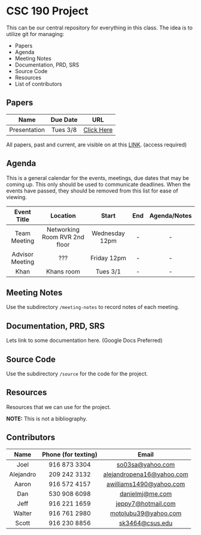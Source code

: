 # CSC 190 Project

This can be our central repository for everything in this class. The idea is to utilize git for managing:

- Papers
- Agenda
- Meeting Notes 
- Documentation, PRD, SRS
- Source Code
- Resources
- List of contributors

## Papers

| Name | Due Date | URL |
|:----:|:--------:|:---:|
| Presentation | Tues 3/8 | [Click Here](https://drive.google.com/open?id=1nqVnaM796qiKU9e2mdFeziig3Y2mQaazG3ZRLrYTKXA) |

All papers, past and current, are visible on at this [LINK](https://drive.google.com/drive/u/0/folders/0B01T4L-ATMLhVTl6b2pIdW1yTjA). (access required)

## Agenda

This is a general calendar for the events, meetings, due dates that may be coming up. This only should be used to communicate deadlines. When the events have passed, they should be removed from this list for ease of viewing.

| Event Title | Location | Start | End | Agenda/Notes |
|:-----------:|:--------:|:-----:|:---:|:------------:|
|Team Meeting | Networking Room RVR 2nd floor | Wednesday 12pm | - | - |
| Advisor Meeting | ??? | Friday 12pm | - | - |
| Khan | Khans room | Tues 3/1 | - | - |

## Meeting Notes

Use the subdirectory `/meeting-notes` to record notes of each meeting.

## Documentation, PRD, SRS

Lets link to some documentation here. (Google Docs Preferred)

## Source Code

Use the subdirectory `/source` for the code for the project.

## Resources

Resources that we can use for the project. 

**NOTE:** This is not a bibliography. 

## Contributors

| Name      | Phone (for texting) | Email 					  |
|:---------:|:-------------------:|:-------------------------:|
| Joel      | 916 873 3304        | so03sa@yahoo.com 		  |
| Alejandro | 209 242 3132        | alejandropena16@yahoo.com |
| Aaron     | 916 572 4157        | awilliams1490@yahoo.com   |
| Dan       | 530 908 6098        | danielmj@me.com           |
| Jeff      | 916 221 1659        |jeppy7@hotmail.com 		  |
| Walter    | 916 761 2980        | motolubu39@yahoo.com  	  |
| Scott     | 916 230 8856        | sk3464@csus.edu 		  |
